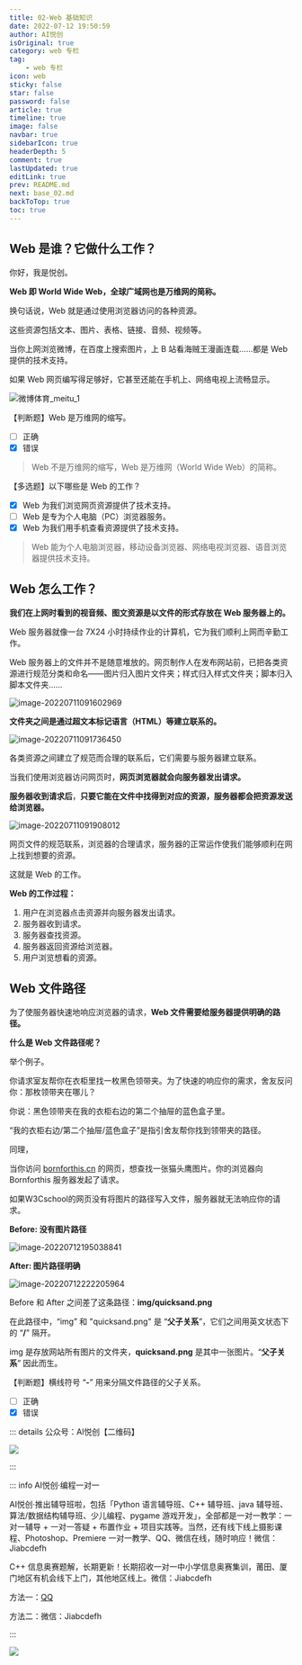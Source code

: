 ```yaml
---
title: 02-Web 基础知识
date: 2022-07-12 19:50:59
author: AI悦创
isOriginal: true
category: web 专栏
tag:
    - web 专栏
icon: web
sticky: false
star: false
password: false
article: true
timeline: true
image: false
navbar: true
sidebarIcon: true
headerDepth: 5
comment: true
lastUpdated: true
editLink: true
prev: README.md
next: base_02.md
backToTop: true
toc: true
---
```


## Web 是谁？它做什么工作？

你好，我是悦创。

**Web 即 World Wide Web，全球广域网也是万维网的简称。**

换句话说，Web 就是通过使用浏览器访问的各种资源。

这些资源包括文本、图片、表格、链接、音频、视频等。

当你上网浏览微博，在百度上搜索图片，上 B 站看海贼王漫画连载......都是 Web 提供的技术支持。

如果 Web 网页编写得足够好，它甚至还能在手机上、网络电视上流畅显示。

![微博体育_meitu_1](./base_01.assets/1564821546698537.jpg)

【判断题】Web 是万维网的缩写。

- [ ] 正确
- [x] 错误

> Web 不是万维网的缩写，Web 是万维网（World Wide Web）的简称。

【多选题】以下哪些是 Web 的工作？

- [x] Web 为我们浏览网页资源提供了技术支持。
- [ ] Web 是专为个人电脑（PC）浏览器服务。
- [x] Web 为我们用手机查看资源提供了技术支持。

> Web 能为个人电脑浏览器，移动设备浏览器、网络电视浏览器、语音浏览器提供技术支持。

## Web 怎么工作？

**我们在上网时看到的视音频、图文资源是以文件的形式存放在 Web 服务器上的。**

Web 服务器就像一台 7X24 小时持续作业的计算机，它为我们顺利上网而辛勤工作。

Web 服务器上的文件并不是随意堆放的。网页制作人在发布网站前，已把各类资源进行规范分类和命名——图片归入图片文件夹；样式归入样式文件夹；脚本归入脚本文件夹......

![image-20220711091602969](./base_01.assets/image-20220711091602969.png)

**文件夹之间是通过超文本标记语言（HTML）等建立联系的。**

![image-20220711091736450](./base_01.assets/image-20220711091736450.png)

各类资源之间建立了规范而合理的联系后，它们需要与服务器建立联系。

当我们使用浏览器访问网页时，**网页浏览器就会向服务器发出请求。**

**服务器收到请求后**，**只要它能在文件中找得到对应的资源，服务器都会把资源发送给浏览器。**

![image-20220711091908012](./base_01.assets/image-20220711091908012.png)

网页文件的规范联系，浏览器的合理请求，服务器的正常运作使我们能够顺利在网上找到想要的资源。

这就是 Web 的工作。

**Web 的工作过程：**

1. 用户在浏览器点击资源并向服务器发出请求。
2. 服务器收到请求。
3. 服务器查找资源。
4. 服务器返回资源给浏览器。
5. 用户浏览想看的资源。

## Web 文件路径

为了使服务器快速地响应浏览器的请求，**Web 文件需要给服务器提供明确的路径。**

**什么是 Web 文件路径呢？**

举个例子。

你请求室友帮你在衣柜里找一枚黑色领带夹。为了快速的响应你的需求，舍友反问你：那枚领带夹在哪儿？

你说：黑色领带夹在我的衣柜右边的第二个抽屉的蓝色盒子里。

“我的衣柜右边/第二个抽屉/蓝色盒子”是指引舍友帮你找到领带夹的路径。

同理，

当你访问 [bornforthis.cn](bornforthis.cn) 的网页，想查找一张猫头鹰图片。你的浏览器向 Bornforthis 服务器发起了请求。 

如果W3Cschool的网页没有将图片的路径写入文件，服务器就无法响应你的请求。

**Before: 没有图片路径**     

![image-20220712195038841](./base_01.assets/image-20220712195038841.png)



**After: 图片路径明确**

![image-20220712222205964](./base_01.assets/image-20220712222205964.png)

Before 和 After 之间差了这条路径：**img/quicksand.png**

在此路径中，“img” 和 "quicksand.png" 是 “**父子关系**”，它们之间用英文状态下的 “**/**” 隔开。

img 是存放网站所有图片的文件夹，**quicksand.png** 是其中一张图片。“**父子关系**” 因此而生。

【判断题】横线符号 “**-**” 用来分隔文件路径的父子关系。

- [ ] 正确
- [x] 错误

::: details 公众号：AI悦创【二维码】

![](/gzh.jpg)

:::

::: info AI悦创·编程一对一

AI悦创·推出辅导班啦，包括「Python 语言辅导班、C++ 辅导班、java 辅导班、算法/数据结构辅导班、少儿编程、pygame 游戏开发」，全部都是一对一教学：一对一辅导 + 一对一答疑 + 布置作业 + 项目实践等。当然，还有线下线上摄影课程、Photoshop、Premiere 一对一教学、QQ、微信在线，随时响应！微信：Jiabcdefh

C++ 信息奥赛题解，长期更新！长期招收一对一中小学信息奥赛集训，莆田、厦门地区有机会线下上门，其他地区线上。微信：Jiabcdefh

方法一：[QQ](http://wpa.qq.com/msgrd?v=3&uin=1432803776&site=qq&menu=yes)

方法二：微信：Jiabcdefh

:::

![](/zsxq.jpg)









